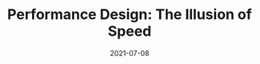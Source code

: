 ---
date: 2021-07-08
tags:
  - performance
  - meta
target_url: https://ambitiousdesigner.substack.com/p/performancedesign
title: "Performance Design: The Illusion of Speed"
---